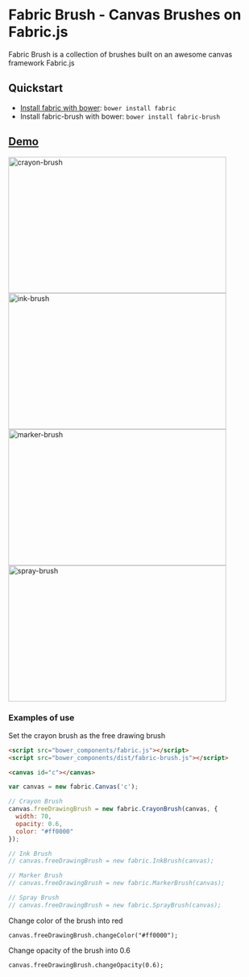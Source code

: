 # Fabric Brush - Canvas Brushes on Fabric.js
Fabric Brush is a collection of brushes built on an awesome canvas framework Fabric.js

## Quickstart
- [Install fabric with bower](https://github.com/kangax/fabric.js): `bower install fabric`
- Install fabric-brush with bower: `bower install fabric-brush`

## [Demo](https://tennisonchan.github.io/fabric-brush)

[<img src="https://tennisonchan.github.io/fabric-brush/images/crayon-brush.gif" alt="crayon-brush" width="432" height="270">](https://tennisonchan.github.io/fabric-brush)
[<img src="https://tennisonchan.github.io/fabric-brush/images/ink-brush.gif" alt="ink-brush" width="432" height="270">](https://tennisonchan.github.io/fabric-brush)
[<img src="https://tennisonchan.github.io/fabric-brush/images/marker-brush.gif" alt="marker-brush" width="432" height="270">](https://tennisonchan.github.io/fabric-brush)
[<img src="https://tennisonchan.github.io/fabric-brush/images/spray-brush.gif" alt="spray-brush" width="432" height="270">](https://tennisonchan.github.io/fabric-brush)

### Examples of use
Set the crayon brush as the free drawing brush

```html
<script src="bower_components/fabric.js"></script>
<script src="bower_components/dist/fabric-brush.js"></script>

<canvas id="c"></canvas>
```
```javascript
var canvas = new fabric.Canvas('c');

// Crayon Brush
canvas.freeDrawingBrush = new fabric.CrayonBrush(canvas, {
  width: 70,
  opacity: 0.6,
  color: "#ff0000"
});

// Ink Brush
// canvas.freeDrawingBrush = new fabric.InkBrush(canvas);

// Marker Brush
// canvas.freeDrawingBrush = new fabric.MarkerBrush(canvas);

// Spray Brush
// canvas.freeDrawingBrush = new fabric.SprayBrush(canvas);
```

Change color of the brush into red
```
canvas.freeDrawingBrush.changeColor("#ff0000");
```
Change opacity of the brush into 0.6
```
canvas.freeDrawingBrush.changeOpacity(0.6);
```
